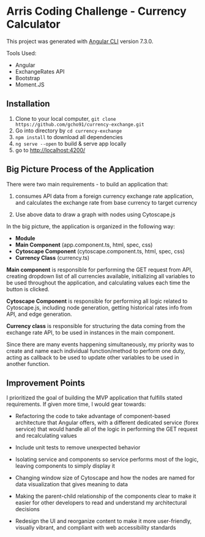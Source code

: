 # Arris Coding Challenge - Currency Calculator

This project was generated with [Angular CLI](https://github.com/angular/angular-cli) version 7.3.0.

Tools Used:

- Angular
- ExchangeRates API
- Bootstrap
- Moment.JS

## Installation

1. Clone to your local computer, `git clone https://github.com/gcho91/currency-exchange.git`
2. Go into directory by `cd currency-exchange`
3. `npm install` to download all dependencies
4. `ng serve --open` to build & serve app locally
5. go to [http://localhost:4200/](http://localhost:4200/)

## Big Picture Process of the Application

There were two main requirements - to build an application that:

1) consumes API data from a foreign currency exchange rate application, and calculates the exchange rate from base currency to target currency

2) Use above data to draw a graph with nodes using Cytoscape.js

In the big picture, the application is organized in the following way:

- **Module**
- **Main Component** (app.component.ts, html, spec, css)
- **Cytoscape Component** (cytoscape.component.ts, html, spec, css)
- **Currency Class** (currency.ts)

**Main component** is responsible for performing the GET request from API, creating dropdown list of all currencies available, initializing all variables to be used throughout the application, and calculating values each time the button is clicked.

**Cytoscape Component** is responsible for performing all logic related to Cytoscape.js, including node generation, getting historical rates info from API, and edge generation.

**Currency class** is responsible for structuring the data coming from the exchange rate API, to be used in instances in the main component.

Since there are many events happening simultaneously, my priority was to create and name each individual function/method to perform one duty, acting as callback to be used to update other variables to be used in another function.


## Improvement Points

I prioritized the goal of building the MVP application that fulfills stated requirements. If given more time, I would gear towards: 

- Refactoring the code to take advantage of component-based architecture that Angular offers, with a different dedicated service (forex service) that would handle all of the logic in performing the GET request and recalculating values

- Include unit tests to remove unexpected behavior

- Isolating service and components so service performs most of the logic, leaving components to simply display it

- Changing window size of Cytoscape and how the nodes are named for data visualization that gives meaning to data

- Making the parent-child relationship of the components clear to make it easier for other developers to read and understand my architectural decisions

- Redesign the UI and reorganize content to make it more user-friendly, visually vibrant, and compliant with web accessibility standards

